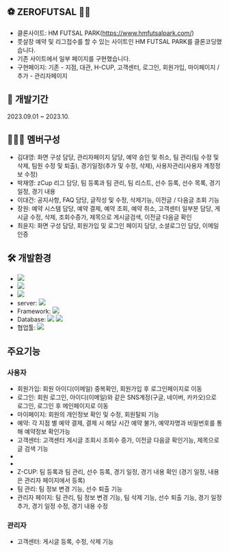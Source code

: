 ## ⚽ ZEROFUTSAL 🏃‍♂️
- 클론사이트: HM FUTSAL PARK(https://www.hmfutsalpark.com/)
- 풋살장 예약 및 리그접수를 할 수 있는 사이트인 HM FUTSAL PARK를 클론코딩했습니다.
- 기존 사이트에서 일부 페이지를 구현했습니다.
- 구현페이지: 기존 - 지점, 대관, H-CUP, 고객센터, 로그인, 회원가입, 마이페이지 / 추가 - 관리자페이지

## 📆 개발기간
2023.09.01 ~ 2023.10.

## 👨‍👩‍👧 멤버구성
- 김대영: 화면 구성 담당, 관리자페이지 담당, 예약 승인 및 취소, 팀 관리(팀 수정 및 삭제, 팀원 수정 및 퇴출), 경기일정(추가 및 수정, 삭제), 사용자관리(사용자 계정정보 수정)
- 박재영: zCup 리그 담당, 팀 등록과 팀 관리, 팀 리스트, 선수 등록, 선수 목록, 경기 일정, 경기 내용
- 이대건: 공지사항, FAQ 담당, 글작성 및 수정, 삭제기능, 이전글 / 다음글 조회 기능
- 장원: 예약 시스템 담당, 예약 결제, 예약 조회, 예약 취소, 고객센터 일부분 담당, 게시글 수정, 삭제, 조회수증가, 제목으로 게시글검색, 이전글 다음글 확인
- 최윤지: 화면 구성 담당, 회원가입 및 로그인 페이지 담당, 소셜로그인 담당, 이메일 인증

## 🛠 개발환경
- <img src="https://img.shields.io/badge/windows 10-0078D6?style=flat&logo=Windows Chrome&logoColor=white"/>
- <img src="https://img.shields.io/badge/Google Chrome-4285F4?style=flat&logo=Google Chrome&logoColor=white"/>
- <img src="https://img.shields.io/badge/java11-222324?style=flat&logoColor=white"/>
- server: <img src="https://img.shields.io/badge/apache tomcat-9.0-2C2255?style=flat&logo=Apache Tomcat&logoColor=white"/>
- Framework: <img src="https://img.shields.io/badge/Spring Framework-green?style=flat&logo=Spring Framework&logoColor=white"/>
- Database: <img src="https://img.shields.io/badge/MySQL 8.0.33-4479A1?style=flat&logo=MySQL&logoColor=white"/> <img src="https://img.shields.io/badge/HeidiSQL-1B72BE?style=flat&logoColor=white"/>
- 협업툴: <img src="https://img.shields.io/badge/GitHub-181717?style=flat&logo=GitHub&logoColor=white"/>

## 주요기능
### 사용자
- 회원가입: 회원 아이디(이메일) 중복확인, 회원가입 후 로그인페이지로 이동
- 로그인: 회원 로그인, 아이디(이메일)와 같은 SNS계정(구글, 네이버, 카카오)으로 로그인, 로그인 후 메인페이지로 이동
- 마이페이지: 회원의 개인정보 확인 및 수정, 회원탈퇴 기능
- 예약: 각 지점 별 예약 결제, 결제 시 해당 시간 예약 불가, 예약자명과 비밀번호를 통해 예약정보 확인가능
- 고객센터: 고객센터 게시글 조회시 조회수 증가, 이전글 다음글 확인기능, 제목으로 글 검색 기능
-
-
- Z-CUP: 팀 등록과 팀 관리, 선수 등록, 경기 일정, 경기 내용 확인 (경기 일정, 내용은 관리자 페이지에서 등록)
- 팀 관리: 팀 정보 변경 기능, 선수 퇴출 기능
- 관리자 페이지: 팀 관리, 팀 정보 변경 기능, 팀 삭제 기능, 선수 퇴출 기능, 경기 일정 추가, 경기 일정 수정, 경기 내용 수정

### 관리자
- 고객센터: 게시글 등록, 수정, 삭제 기능
